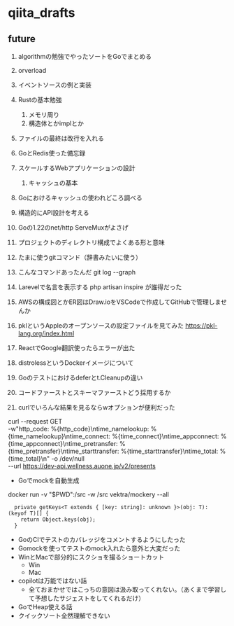 # qiita_drafts

## future

1. algorithmの勉強でやったソートをGoでまとめる
1. orverload
1. イベントソースの例と実装
1. Rustの基本勉強
    1. メモリ周り
    1. 構造体とかimplとか
1. ファイルの最終は改行を入れる
1. GoとRedis使った備忘録
1. スケールするWebアプリケーションの設計
    1. キャッシュの基本
1. Goにおけるキャッシュの使われどころ調べる
1. 構造的にAPI設計を考える
1. Goの1.22のnet/http ServeMuxがよさげ
1. プロジェクトのディレクトリ構成でよくある形と意味
1. たまに使うgitコマンド（辞書みたいに使う）
1. こんなコマンドあったんだ git log --graph
1. Larevelで名言を表示する php artisan inspire が誰得だった
1. AWSの構成図とかER図はDraw.ioをVSCodeで作成してGitHubで管理しませんか
1. pklというAppleのオープンソースの設定ファイルを見てみた https://pkl-lang.org/index.html
1. ReactでGoogle翻訳使ったらエラーが出た
1. distrolessというDockerイメージについて
1. Goのテストにおけるdeferとt.Cleanupの違い
1. コードファーストとスキーマファーストどう採用するか

1. curlでいろんな結果を見るならwオプションが便利だった

curl --request GET \
 -w"http_code: %{http_code}\ntime_namelookup: %{time_namelookup}\ntime_connect: %{time_connect}\ntime_appconnect: %{time_appconnect}\ntime_pretransfer: %{time_pretransfer}\ntime_starttransfer: %{time_starttransfer}\ntime_total: %{time_total}\n" -o /dev/null \
 --url https://dev-api.wellness.auone.jp/v2/presents

- Goでmockを自動生成

docker run -v "$PWD":/src -w /src vektra/mockery --all



```
  private getKeys<T extends { [key: string]: unknown }>(obj: T): (keyof T)[] {
    return Object.keys(obj);
  }
```

- GoのCIでテストのカバレッジをコメントするようにしたった
- Gomockを使ってテストのmock入れたら意外と大変だった
- WinとMacで部分的にスクショを撮るショートカット
  - Win
  - Mac
- copilotは万能ではない話
  - 全ておまかせではこっちの意図は汲み取ってくれない。（あくまで学習して予想したサジェストをしてくれるだけ）
- GoでHeap使える話
- クイックソート全然理解できない
